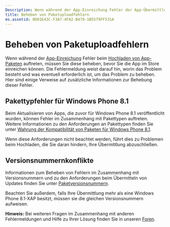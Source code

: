 ```yaml
---
Description: Wenn während der App-Einreichung Fehler der App-Übermittlung auftreten, müssen Sie diese beheben, bevor Sie die App im Store einreichen können.
title: Beheben von Paketuploadfehlern
ms.assetid: 0D01E43C-F3A7-4FA2-B479-1B5579FF531A
---
```


# Beheben von Paketuploadfehlern


Wenn während der [App-Einreichung](app-submissions.md) Fehler beim [Hochladen von App-Paketen](upload-app-packages.md) auftreten, müssen Sie diese beheben, bevor Sie die App im Store einreichen können. Die Fehlermeldung weist darauf hin, worin das Problem besteht und was eventuell erforderlich ist, um das Problem zu beheben. Hier sind einige Verweise auf zusätzliche Informationen zur Behebung dieser Fehler.

## Pakettypfehler für Windows Phone 8.1


Beim Aktualisieren von Apps, die zuvor für Windows Phone 8.1 veröffentlicht wurden, können Fehler im Zusammenhang mit Pakettypen auftreten. Weitere Informationen zu den Anforderungen an Pakettypen finden Sie unter [Wahrung der Kompatibilität von Paketen für Windows Phone 8.1](guidance-for-app-package-management.md#maintaining-package-compatibility-for-windows-phone-8-1).

Wenn diese Anforderungen nicht beachtet werden, führt dies zu Problemen beim Hochladen, die Sie daran hindern, Ihre Übermittlung abzuschließen.

## Versionsnummernkonflikte


Informationen zum Beheben von Fehlern im Zusammenhang mit Versionsnummern und zu den Anforderungen beim Übermitteln von Updates finden Sie unter [Paketversionsnummern](package-version-numbering.md).

Beachten Sie außerdem, falls Ihre Übermittlung mehr als eine Windows Phone 8.1-XAP besitzt, müssen sie die gleichen Versionsnummern aufweisen.

**Hinweis:** Bei weiteren Fragen im Zusammenhang mit anderen Fehlermeldungen und Hilfe zu Ihrer Lösung finden Sie in unseren [Foren](http://go.microsoft.com/fwlink/p/?LinkId=224196).

 

 

 






<!--HONumber=Mar16_HO1-->


